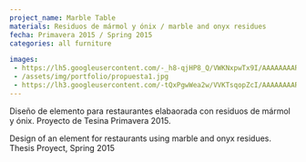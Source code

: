 ```yaml
---
project_name: Marble Table
materials: Residuos de mármol y ónix / marble and onyx residues
fecha: Primavera 2015 / Spring 2015
categories: all furniture

images:
 - https://lh5.googleusercontent.com/-_h8-qjHP8_Q/VWKNxpwTx9I/AAAAAAAAR2o/KWzCowi8Zpc/w769-h577-no/mesa%2B2.jpg
 - /assets/img/portfolio/propuesta1.jpg
 - https://lh3.googleusercontent.com/-tQxPgwWea2w/VVKTsqopZcI/AAAAAAAARhE/kMNuTlxNBWo/w385-h577-no/IMG_4974.JPG
---
```

Diseño de elemento para restaurantes elabaorada con residuos de mármol y ónix. Proyecto de Tesina Primavera 2015.


Design of an element for restaurants using marble and onyx residues. Thesis Proyect, Spring 2015
